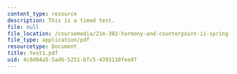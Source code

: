 ```yaml
---
content_type: resource
description: This is a timed test.
file: null
file_location: /coursemedia/21m-302-harmony-and-counterpoint-ii-spring-2005/4c8d04a55ad65251bfc54393110fea97_test1.pdf
file_type: application/pdf
resourcetype: Document
title: test1.pdf
uid: 4c8d04a5-5ad6-5251-bfc5-4393110fea97
---
```

